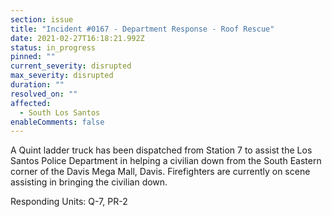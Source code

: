 ```yaml
---
section: issue
title: "Incident #0167 - Department Response - Roof Rescue"
date: 2021-02-27T16:18:21.992Z
status: in_progress
pinned: ""
current_severity: disrupted
max_severity: disrupted
duration: ""
resolved_on: ""
affected:
  - South Los Santos
enableComments: false
---
```

A Quint ladder truck has been dispatched from Station 7 to assist the Los Santos Police Department in helping a civilian down from the South Eastern corner of the Davis Mega Mall, Davis. Firefighters are currently on scene assisting in bringing the civilian down.

Responding Units: Q-7, PR-2